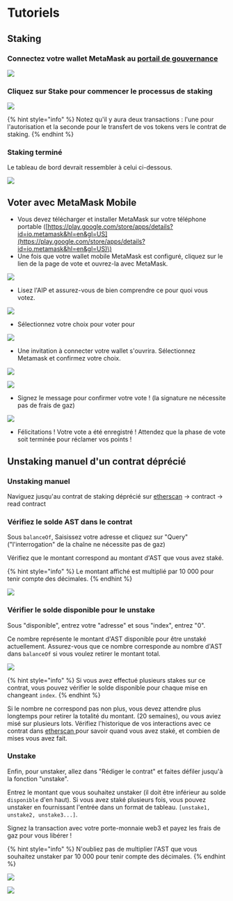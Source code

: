 # Tutoriels

## Staking

### Connectez votre wallet MetaMask au [portail de gouvernance](https://activate.codefi.network/staking/airswap/governance)

![](../.gitbook/assets/95263fbc76788410a762860763cc3aa47abab6d1.png)

### Cliquez sur Stake pour commencer le processus de staking

![](../.gitbook/assets/86accfee5ce0af6ac6310ba1a80b39e9cc104947.png)

{% hint style="info" %}
Notez qu'il y aura deux transactions : l'une pour l'autorisation et la seconde pour le transfert de vos tokens vers le contrat de staking.
{% endhint %}

### Staking terminé

Le tableau de bord devrait ressembler à celui ci-dessous.

![](../.gitbook/assets/e480f2e7f8795306a0a39bd49a772ff7e6b894df.png)

## Voter avec MetaMask Mobile

* Vous devez télécharger et installer MetaMask sur votre téléphone portable \([https://play.google.com/store/apps/details?id=io.metamask&hl=en&gl=US](https://play.google.com/store/apps/details?id=io.metamask&hl=en&gl=US)\)
* Une fois que votre wallet mobile MetaMask est configuré, cliquez sur le lien de la page de vote et ouvrez-la avec MetaMask. 

![](../.gitbook/assets/813697c84bf291b11e7acaf30db3b71041109dd5.png)

* Lisez l'AIP et assurez-vous de bien comprendre ce pour quoi vous votez. 

![](../.gitbook/assets/999955bd725bd8203dbb5eb35d797a393965ad11.png)

* Sélectionnez votre choix pour voter pour

![](../.gitbook/assets/55dff0dc8db6ec075fb0da374730564635ceb55f.png)

* Une invitation à connecter votre wallet s'ouvrira. Sélectionnez Metamask et confirmez votre choix.

![](../.gitbook/assets/8fffc2217b50d29e250e2529b2e93d556a99c740.png)

![](../.gitbook/assets/5aedf9bba1a86b5435a52a9b5b855e17927322f2.png)

* Signez le message pour confirmer votre vote ! \(la signature ne nécessite pas de frais de gaz\)

![](../.gitbook/assets/5d34fc3567ad0f4b52aae738075c526a18ae4103.png)

* Félicitations ! Votre vote a été enregistré ! Attendez que la phase de vote soit terminée pour réclamer vos points !

## Unstaking manuel d'un contrat déprécié

### Unstaking manuel

Naviguez jusqu'au contrat de staking déprécié sur [etherscan](https://etherscan.io/address/0x704c5818b574358dfb5225563852639151a943ec#readContract) -&gt; contract -&gt; read contract

### Vérifiez le solde AST dans le contrat

Sous `balanceOf`, Saisissez votre adresse et cliquez sur "Query" \("l'interrogation" de la chaîne ne nécessite pas de gaz\)

Vérifiez que le montant correspond au montant d'AST que vous avez staké.

{% hint style="info" %}
Le montant affiché est multiplié par 10 000 pour tenir compte des décimales.
{% endhint %}

![](../.gitbook/assets/manual_unstake_1.png)

### Vérifier le solde disponible pour le unstake

Sous "disponible", entrez votre "adresse" et sous "index", entrez "0".

Ce nombre représente le montant d'AST disponible pour être unstaké actuellement. Assurez-vous que ce nombre corresponde au nombre d'AST dans `balanceOf` si vous voulez retirer le montant total.

![](../.gitbook/assets/manual_unstake_2.png)

{% hint style="info" %}
Si vous avez effectué plusieurs stakes sur ce contrat, vous pouvez vérifier le solde disponible pour chaque mise en changeant `index`.
{% endhint %}

Si le nombre ne correspond pas non plus, vous devez attendre plus longtemps pour retirer la totalité du montant. \(20 semaines\), ou vous aviez misé sur plusieurs lots. Vérifiez l'historique de vos interactions avec ce contrat dans [etherscan ](https://etherscan.io/token/0x704c5818b574358dfb5225563852639151a943ec#balances)pour savoir quand vous avez staké, et combien de mises vous avez fait.

### Unstake

Enfin, pour unstaker, allez dans "Rédiger le contrat" et faites défiler jusqu'à la fonction "unstake".

Entrez le montant que vous souhaitez unstaker \(il doit être inférieur au solde `disponible` d'en haut\). Si vous avez staké plusieurs fois, vous pouvez unstaker en fournissant l'entrée dans un format de tableau. `[unstake1, unstake2, unstake3...]`.

Signez la transaction avec votre porte-monnaie web3 et payez les frais de gaz pour vous libérer !

{% hint style="info" %}
N'oubliez pas de multiplier l'AST que vous souhaitez unstaker par 10 000 pour tenir compte des décimales.
{% endhint %}

![](../.gitbook/assets/manual_unstake_3.png)

![](../.gitbook/assets/manual_unstake_4.png)

